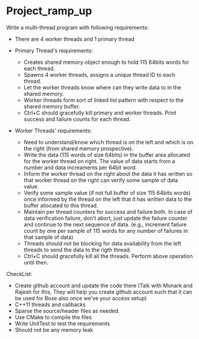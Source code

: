 # Project_ramp_up
Write a multi-thread program with following requirements:
- There are 4 worker threads and 1 primary thread

- Primary Thread's requirements:
  - Creates shared memory object enough to hold 115 64bits words for each thread. 
  - Spawns 4 worker threads, assigns a unique thread ID to each thread.
  - Let the worker threads know where can they write data to in the shared memory.
  - Worker threads form sort of linked list pattern with respect to the shared memory buffer. 
  - Ctrl+C should gracefully kill primary and worker threads. Print success and failure counts for each thread.

- Worker Threads' requirements:
  - Need to understand/know which thread is on the left and which is on the right (from shared memory prospective). 
  - Write the data (115 words of size 64bits) in the buffer area allocated for the worker thread on right. The value of data starts from a number and data increaments per 64bit word. 
  - Inform the worker thread on the right about the data it has written so that worker thread on the right can verify some sample of data value.
  - Verify some sample value (if not full buffer of size 115 64bits words) once informed by the thread on the left that it has written data to the buffer allocated to this thread. 
  - Maintain per thread counters for success and failure both. In case of data verification failure, don't abort, just update the failure counter and continue to the next sequence of data.  (e.g., increment failure count by one per sample of 115 words for any number of failures in that sample of data)
  - Threads should not be blocking for data availability from the left threads to send the data to the rigth thread.
  - Ctrl+C should gracefully kill all the threads. Perform above operation until then. 
  
CheckList:
- Create github account and update the code there (Talk with Monark and Rajesh for this, They will help you create github account such that it can be used for Bose also once we've your access setup)
- C++11 threads and callbacks
- Sparse the source/header files as needed. 
- Use CMake to compile the files
- Write UnitTest to test the requirements
- Should not be any memory leak
